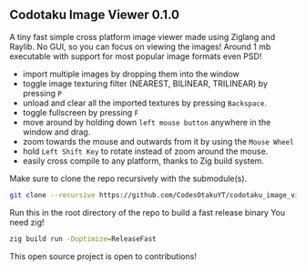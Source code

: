 ## Codotaku Image Viewer 0.1.0
A tiny fast simple cross platform image viewer made using Ziglang and Raylib.
No GUI, so you can focus on viewing the images!
Around 1 mb executable with support for most popular image formats even PSD!
- import multiple images by dropping them into the window
- toggle image texturing filter (NEAREST, BILINEAR, TRILINEAR) by pressing `P`
- unload and clear all the imported textures by pressing `Backspace`.
- toggle fullscreen by pressing `F`
- move around by holding down `left mouse button` anywhere in the window and drag.
- zoom towards the mouse and outwards from it by using the `Mouse Wheel`
- hold `Left Shift Key` to rotate instead of zoom around the mouse.
- easily cross compile to any platform, thanks to Zig build system.

Make sure to clone the repo recursively with the submodule(s).
```sh
git clone --recursive https://github.com/CodesOtakuYT/codotaku_image_viewer
```
Run this in the root directory of the repo to build a fast release binary
You need zig!
```sh
zig build run -Doptimize=ReleaseFast
```
This open source project is open to contributions!
